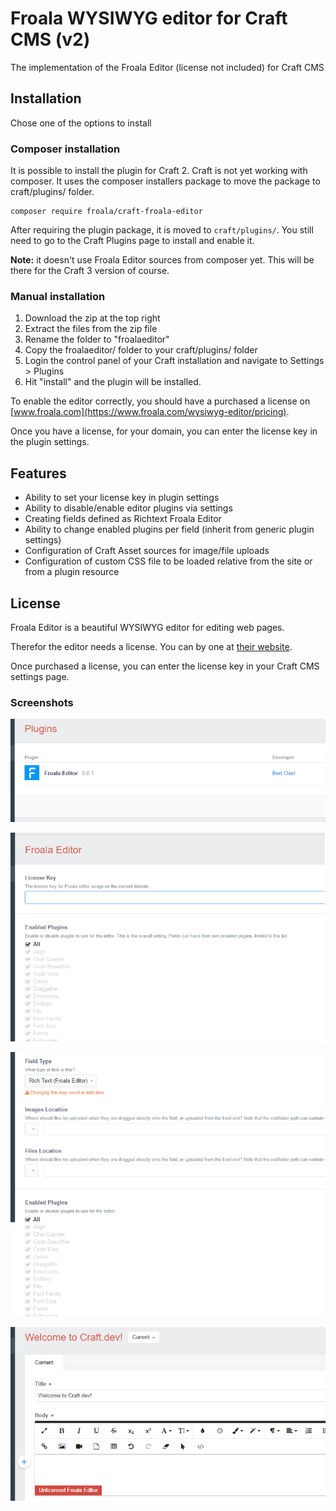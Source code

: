 # Froala WYSIWYG editor for Craft CMS (v2)

The implementation of the Froala Editor (license not included) for Craft CMS

## Installation

Chose one of the options to install 

### Composer installation

It is possible to install the plugin for Craft 2. Craft is not yet working with composer. It 
uses the composer installers package to move the package to craft/plugins/ folder.

```
composer require froala/craft-froala-editor
```

After requiring the plugin package, it is moved to `craft/plugins/`. 
You still need to go to the Craft Plugins page to install and enable it.

__Note:__ it doesn't use Froala Editor sources from composer yet. This will be there for the Craft 3 version of course.

### Manual installation

1. Download the zip at the top right
1. Extract the files from the zip file
1. Rename the folder to "froalaeditor"
1. Copy the froalaeditor/ folder to your craft/plugins/ folder
1. Login the control panel of your Craft installation and navigate to Settings > Plugins
1. Hit "install" and the plugin will be installed.

To enable the editor correctly, you should have a purchased a license on [www.froala.com](https://www.froala.com/wysiwyg-editor/pricing).

Once you have a license, for your domain, you can enter the license key in the plugin settings.

## Features
- Ability to set your license key in plugin settings
- Ability to disable/enable editor plugins via settings
- Creating fields defined as Richtext Froala Editor
- Ability to change enabled plugins per field (inherit from generic plugin settings)
- Configuration of Craft Asset sources for image/file uploads
- Configuration of custom CSS file to be loaded relative from the site or from a plugin resource

## License
Froala Editor is a beautiful WYSIWYG editor for editing web pages.

Therefor the editor needs a license. You can by one at [their website](https://www.froala.com/wysiwyg-editor/pricing).

Once purchased a license, you can enter the license key in your Craft CMS settings page.

### Screenshots

![Plugin Install](resources/screenshots/plugins-section.png "Plugins Section")

![Plugin Settings](resources/screenshots/plugin-settings.png "Plugins Settings")

![Plugin Field](resources/screenshots/plugin-field-settings.png "Plugins Field Settings")

![Entry Body Field](resources/screenshots/default-entry-body.png "Default Entry Body")